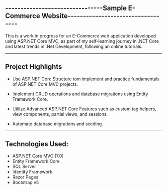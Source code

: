 --------------------------------Sample E-Commerce Website----------------------------------
-------------------------------------------------------------------------------------------

This is a work in progress for an E-Commerce web application developed using ASP.NET Core MVC, as part of my self-learning journey in .NET Core and latest trends in .Net Development, following an online tutorials. 

-------------------------------------------------------------------------------------------
Project Highlights
-------------------------------------------------------------------------------------------
- Use ASP.NET Core Structure tom implement and practice fundamentals of ASP.NET Core MVC projects.

- Implement CRUD operations and database migrations using Entity Framework Core.

- Utilize Advanced ASP.NET Core Features such as custom tag helpers, view components, partial views, and sessions.

- Automate database migrations and seeding.
-------------------------------------------------------------------------------------------
Technologies Used:
-------------------------------------------------------------------------------------------
- ASP.NET Core MVC (7.0)
- Entity Framework Core
- SQL Server
- Identity Framework
- Razor Pages
- Bootstrap v5

